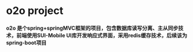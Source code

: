 # o2o project
#### o2o 是个spring+springMVC框架的项目，包含数据库读写分离、主从同步技术，前端使用SUI-Mobile UI库开发响应式界面，采用redis缓存技术，后续该为spring-boot项目
